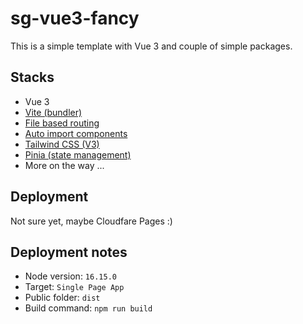 # sg-vue3-fancy

This is a simple template with Vue 3 and couple of simple packages.

## Stacks

- Vue 3
- [Vite (bundler)](https://vitejs.dev/)
- [File based routing](https://github.com/hannoeru/vite-plugin-pages)
- [Auto import components](https://github.com/antfu/unplugin-vue-components)
- [Tailwind CSS (V3)](https://tailwindcss.com/)
- [Pinia (state management)](https://pinia.vuejs.org/)
- More on the way ...

## Deployment

Not sure yet, maybe Cloudfare Pages :)

## Deployment notes

- Node version: `16.15.0`
- Target: `Single Page App`
- Public folder: `dist`
- Build command: `npm run build`
